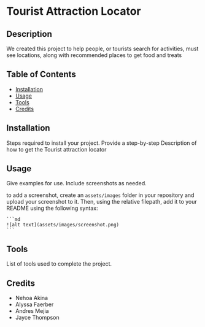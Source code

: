 # Tourist Attraction Locator

## Description 
We created this project to help people, or tourists search for activities, must see locations, along with recommended places to get food and treats

## Table of Contents
- [Installation](#installation)
- [Usage](#usage)
- [Tools](#tools)
- [Credits](#credits)

## Installation
Steps required to install your project. Provide a step-by-step Description of how to get the Tourist attraction locator

## Usage 
Give examples for use. Include screenshots as needed.

to add a screenshot, create an `assets/images` folder in your repository and upload your screenshot to it. Then, using the relative filepath, add it to your README using the following syntax:

    ```md
    ![alt text](assets/images/screenshot.png)
    ```

 ## Tools
  List of tools used to complete the project. 

  
## Credits
- Nehoa Akina
- Alyssa Faerber
- Andres Mejia
- Jayce Thompson
